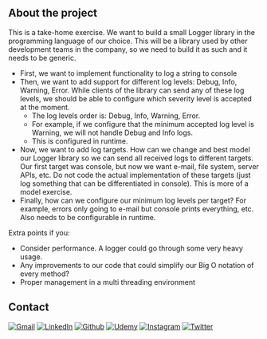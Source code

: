 <!-- PROJECT SHIELDS -->

## About the project

This is a take-home exercise.
We want to build a small Logger library in the programming language of our choice. This will be a library used by other development teams in the company, so we need to build it as such and it needs to be generic.
- First, we want to implement functionality to log a string to console
- Then, we want to add support for different log levels: Debug, Info, Warning, Error. While clients of the library can send any of these log levels, we should be able to configure which severity level is accepted at the moment.
  - The log levels order is: Debug, Info, Warning, Error.
  - For example, if we configure that the minimum accepted log level is Warning, we will not handle Debug and Info logs.
  - This is configured in runtime.
- Now, we want to add log targets. How can we change and best model our Logger library so we can send all received logs to different targets. Our first target was console, but now we want e-mail, file system, server APIs, etc. Do not code the actual implementation of these targets (just log something that can be differentiated in console). This is more of a model exercise.
- Finally, how can we configure our minimum log levels per target? For example, errors only going to e-mail but console prints everything, etc. Also needs to be configurable in runtime.

Extra points if you:
- Consider performance. A logger could go through some very heavy usage.
- Any improvements to our code that could simplify our Big O notation of every method?
- Proper management in a multi threading environment

## Contact

[![Gmail][gmail-shield]][gmail-url]
[![LinkedIn][linkedin-shield]][linkedin-url]
[![Github][github-shield]][github-url]
[![Udemy][udemy-shield]][udemy-url]
[![Instagram][instagram-shield]][instagram-url]
[![Twitter][twitter-shield]][twitter-url]

<!-- ALIAS README -->

[course-url]: #
[instructor-url]: #
[certificate-url]: #

<!-- CONTACT SHIELDS -->

[linkedin-shield]: https://img.shields.io/badge/-LinkedIn-white.svg?logo=linkedin&colorB=0077B5&logoColor=white
[linkedin-url]: https://linkedin.com/in/nitaicharan/
[gmail-shield]: https://img.shields.io/badge/-Gmail-black.svg?logo=gmail&colorB=D14836&logoColor=white
[gmail-url]: mailto:niaicharan@gmail.com?subject=It%20comes%20from%20Github%20profile
[github-shield]: https://img.shields.io/badge/-Github-black.svg?logo=github&colorB=181717&logoColor=white
[github-url]: https://github.com/nitaicharan
[instagram-shield]: https://img.shields.io/badge/-Instagram-black.svg?logo=instagram&colorB=EC5252&logoColor=white
[instagram-url]: https://instagram.com/nitaicharan/?hl=pt-br
[twitter-shield]: https://img.shields.io/badge/-Twitter-black.svg?logo=twitter&colorB=1DA1F2&logoColor=white
[twitter-url]: https://twitter.com/nitaicharan1
[facebook-shield]: https://img.shields.io/badge/-Facebook-black.svg?logo=facebook&colorB=4172B8&logoColor=white
[facebook-url]: https://facebook.com/NitaiCharan1
[udemy-shield]: https://img.shields.io/badge/-Udemy-black.svg?logo=udemy&colorB=EC5252&logoColor=white
[udemy-url]: https://udemy.com/user/nitai-charan/
[hackerrank-shield]: https://img.shields.io/badge/-HackerRank-white.svg?logo=hackerrank&colorB=2EC866&logoColor=white
[hackerrank-url]: https://hackerrank.com/nitaicharan

<!-- PROJECT SHIELDS -->

[html5-shield]: https://img.shields.io/badge/-HTML5-black.svg?logo=html5&colorB=E34F26&logoColor=white
[css3-shield]: https://img.shields.io/badge/-CSS3-black.svg?logo=css3&colorB=1572B6&logoColor=white
[sass-shield]: https://img.shields.io/badge/-SASS-black.svg?logo=sass&colorB=CC6699&logoColor=white
[angular-shield]: https://img.shields.io/badge/-Angular-black.svg?logo=angular&colorB=DD0031&logoColor=white
[java-shield]: https://img.shields.io/badge/-Java-black.svg?logoColor=white&logo=java&&colorB=007396
[typescript-shield]: https://img.shields.io/badge/-TypeScript-black.svg?logoColor=white&logo=typescript&&colorB=007ACC
[jquery-shield]: https://img.shields.io/badge/-jQuery-white.svg?logo=jquery&colorB=0769AD&logoColor=white
[spring-shield]: https://img.shields.io/badge/-Spring-white.svg?logo=spring&colorB=6DB33F&logoColor=white
[flutter-shield]: https://img.shields.io/badge/-Flutter-white.svg?logo=flutter&logoColor=white&colorB=02569B
[android-shield]: https://img.shields.io/badge/-Android-white.svg?logo=android&logoColor=white&colorB=3DDC84
[apple-shield]: https://img.shields.io/badge/-Apple-white.svg?logo=apple&logoColor=white&colorB=999999
[bootstrap-shield]:https://img.shields.io/badge/-Bootstrap-white.svg?logo=bootstrap&logoColor=white&colorB=563D7C
[react-shield]:https://img.shields.io/badge/-React-white.svg?logo=react&logoColor=white&colorB=61DAFB
[javascript-shield]:https://img.shields.io/badge/-JavaScript-white.svg?logo=javascript&logoColor=black&colorB=F7DF1E
[nodejs-shield]:https://img.shields.io/badge/-Node.js-white.svg?logo=node.js&logoColor=white&colorB=339933
